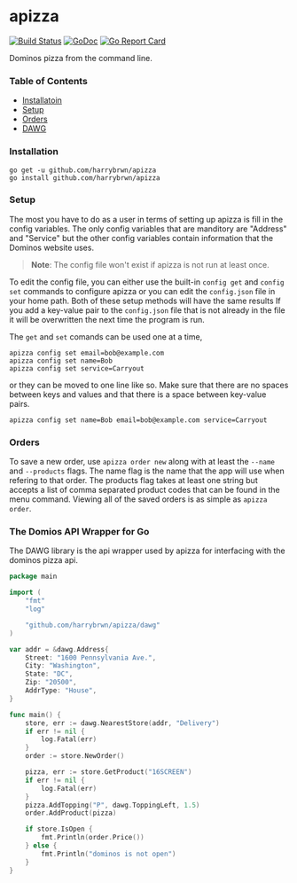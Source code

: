 # apizza

[![Build Status](https://travis-ci.com/harrybrwn/apizza.svg?branch=master)](https://travis-ci.com/harrybrwn/apizza)
[![GoDoc](https://godoc.org/github.com/github.com/harrybrwn/apizza/dawg?status.svg)](https://godoc.org/github.com/harrybrwn/apizza/dawg)
[![Go Report Card](https://goreportcard.com/badge/github.com/harrybrwn/apizza)](https://goreportcard.com/report/github.com/harrybrwn/apizza)

Dominos pizza from the command line.

### Table of Contents
- [Installatoin](#installation)
- [Setup](#setup)
- [Orders](#orders)
- [DAWG](#the-dominos-api-wrapper-for-go)

### Installation
```
go get -u github.com/harrybrwn/apizza
go install github.com/harrybrwn/apizza
```

### Setup
The most you have to do as a user in terms of setting up apizza is fill in the
config variables. The only config variables that are manditory are "Address"
and "Service" but the other config variables contain information that the Dominos
website uses.

> **Note**: The config file won't exist if apizza is not run at least once.

To edit the config file, you can either use the built-in `config get` and
`config set` commands to configure apizza or you can edit the `config.json` file
in your home path. Both of these setup methods will have the same results If you
add a key-value pair to the `config.json` file that is not already in the file
it will be overwritten the next time the program is run.

The `get` and `set` comands can be used one at a time,
```
apizza config set email=bob@example.com
apizza config set name=Bob
apizza config set service=Carryout
```

or they can be moved to one line like so. Make sure that there are no spaces between keys and values and that there is a space between key-value pairs.
```
apizza config set name=Bob email=bob@example.com service=Carryout
```

### Orders
To save a new order, use `apizza order new` along with at least the `--name` and
`--products` flags. The name flag is the name that the app will use when refering to
that order. The products flag takes at least one string but accepts a list of
comma separated product codes that can be found in the menu command. Viewing all of
the saved orders is as simple as `apizza order`.


### The Domios API Wrapper for Go
The DAWG library is the api wrapper used by apizza for interfacing with the dominos pizza api.
```go
package main

import (
	"fmt"
	"log"

	"github.com/harrybrwn/apizza/dawg"
)

var addr = &dawg.Address{
	Street: "1600 Pennsylvania Ave.",
	City: "Washington",
	State: "DC",
	Zip: "20500",
	AddrType: "House",
}

func main() {
	store, err := dawg.NearestStore(addr, "Delivery")
	if err != nil {
		log.Fatal(err)
	}
	order := store.NewOrder()

	pizza, err := store.GetProduct("16SCREEN")
	if err != nil {
		log.Fatal(err)
	}
	pizza.AddTopping("P", dawg.ToppingLeft, 1.5)
	order.AddProduct(pizza)

	if store.IsOpen {
		fmt.Println(order.Price())
	} else {
		fmt.Println("dominos is not open")
	}
}
```
